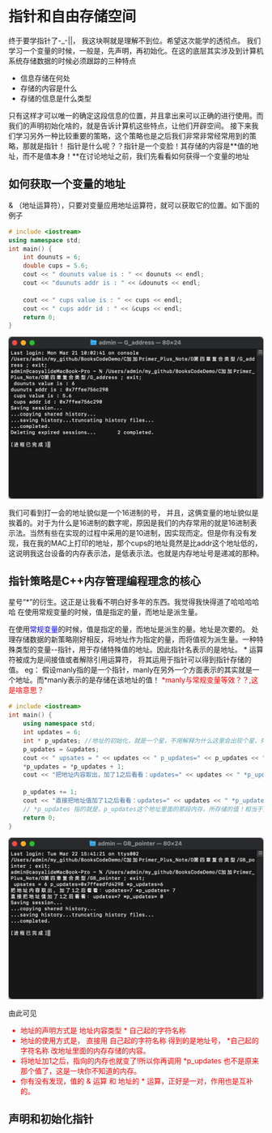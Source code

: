 # 指针和自由存储空间

终于要学指针了-_-||， 我这块啊就是理解不到位。希望这次能学的透彻点。
我们学习一个变量的时候，一般是，先声明，再初始化。在这的底层其实涉及到计算机系统存储数据的时候必须跟踪的三种特点
- 信息存储在何处
- 存储的内容是什么
- 存储的信息是什么类型

只有这样才可以唯一的确定这段信息的位置，并且拿出来可以正确的进行使用。而我们的声明初始化啥的，就是告诉计算机这些特点，让他们开辟空间。
接下来我们学习另外一种比较重要的策略，这个策略也是之后我们非常非常经常用到的策略，那就是指针！
指针是什么呢？？指针是一个变脸！其存储的内容是**值的地址，而不是值本身！**在讨论地址之前，我们先看看如何获得一个变量的地址
## 如何获取一个变量的地址
& （地址运算符），只要对变量应用地址运算符，就可以获取它的位置。如下面的例子

```C++
# include <iostream>
using namespace std;
int main() {
    int dounuts = 6;
    double cups = 5.6;
    cout << " dounuts value is : " << dounuts << endl;
    cout << "duunuts addr is : " << &dounuts << endl;

    cout << " cups value is : " << cups << endl;
    cout << " cups addr id : " << &cups << endl;
    return 0;
}
```
![Snipaste_2022-03-22_12-16-23](/assets/Snipaste_2022-03-22_12-16-23.png)

我们可看到打一会的地址貌似是一个16进制的号， 并且，这俩变量的地址貌似是挨着的。对于为什么是16进制的数字呢，原因是我们的内存常用的就是16进制表示法。当然有些在实现的过程中采用的是10进制，因实现而定。但是你有没有发现，我在我的MAC上打印的地址，那个cups的地址竟然是比addr这个地址低的，这说明我这台设备的内存表示法，是低表示法。也就是内存地址号是递减的那种。

## 指针策略是C++内存管理编程理念的核心

星号“*”的衍生。这正是让我看不明白好多年的东西。我觉得我快得道了哈哈哈哈哈
在使用常规变量的时候，值是指定的量，而地址是派生量。

在使用<font color=blue>常规变量</font>的时候，值是指定的量，而地址是派生的量。地址是次要的。
处理存储数据的新策略刚好相反，将地址作为指定的量，而将值视为派生量。一种特殊类型的变量--指针，用于存储特殊值的地址。因此指针名表示的是地址。 * 运算符被成为是间接值或者解除引用运算符， 将其运用于指针可以得到指针存储的值。
eg： 假设manly指的是一个指针，manly在另外一个方面表示的其实就是一个地址。而*manly表示的是存储在该地址的值！ <font color=red>*manly与常规变量等效？？,这是啥意思？</font>

```C++
# include <iostream>
int main() {
    using namespace std;
    int updates = 6;
    int * p_updates; //地址的初始化，就是一个星，不用解释为什么这里会出现个星，死记硬背就成了
    p_updates = &updates;
    cout << " upsates = " << updates << " p_updates=" << p_updates << " *p_updates=" << * p_updates << endl; 
    *p_updates = *p_updates + 1;
    cout << "把地址内容取出，加了1之后看看：updates=" << updates << " *p_updates= " << *p_updates << endl;

    p_updates += 1;
    cout << "直接把地址值加了1之后看看：updates=" << updates << " *p_updates= " << *p_updates << endl;
    // *p_updates 指的就是，p_updates这个地址里面的那段内存，所存储的值！相当于反找！给地址看值。
    return 0;
}
```
![Snipaste_2022-03-22_15-42-26](/assets/Snipaste_2022-03-22_15-42-26.png)

由此可见
<font color = red> 
- 地址的声明方式是   地址内容类型 * 自己起的字符名称
- 地址的使用方式是， 直接用  自己起的字符名称 得到的是地址号， *自己起的字符名称 改地址里面的内存存储的内容。
- 将地址加1之后，指向的内存也就变了!所以你再调用 *p_updates 也不是原来那个值了，这是一块你不知道的内存。
- 你有没有发现，值的 & 运算 和 地址的 * 运算，正好是一对，作用也是互补的。
</font>

## 声明和初始化指针

